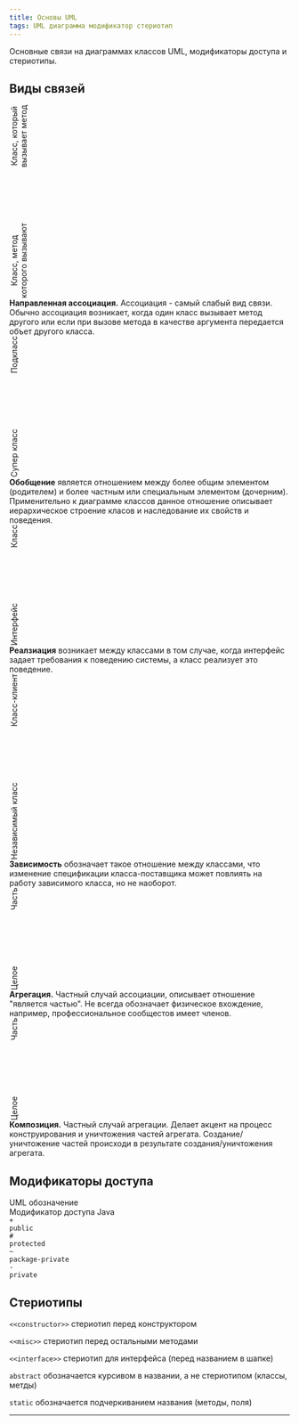 ```yaml
---
title: Основы UML
tags: UML диаграмма модификатор стериотип
---
```


Основные связи на диаграммах классов UML, модификаторы доступа и
стериотипы.

<!--more-->

<style>
.vertical
  {
    -ms-writing-mode: tb-rl;
    -webkit-writing-mode: vertical-rl;
    writing-mode: vertical-rl;
    transform: rotate(180deg);
    white-space: nowrap;
    text-align: center;
    vertical-align: bottom;
  }

.center-flex {
    display: flex;
    justify-content: center;
    align-items: center;
}
  .icon1 {
      width: 200px;
      height: 100px;
      float: left;
      background: url(/assets/images/2020/01/uml-associations/uml-arrows.png) no-repeat;
      background-position: -80px -25px;
    }

  .icon2 {
      width: 200px;
      height: 100px;
      float: left;
      background: url(/assets/images/2020/01/uml-associations/uml-arrows.png) no-repeat;
      background-position: -80px -175px;
    }

  .icon3 {
      width: 200px;
      height: 100px;
      float: left;
      background: url(/assets/images/2020/01/uml-associations/uml-arrows.png) no-repeat;
      background-position: -80px -325px;
    }

  .icon4 {
      width: 200px;
      height: 100px;
      float: left;
      background: url(/assets/images/2020/01/uml-associations/uml-arrows.png) no-repeat;
      background-position: -80px -475px;
    }

  .icon5 {
      width: 200px;
      height: 100px;
      float: left;
      background: url(/assets/images/2020/01/uml-associations/uml-arrows.png) no-repeat;
      background-position: -80px -775px;
    }

  .icon6 {
      width: 200px;
      height: 100px;
      float: left;
      background: url(/assets/images/2020/01/uml-associations/uml-arrows.png) no-repeat;
      background-position: -80px -625px;
    }
</style>
## Виды связей
<div class="grid grid--py-3">
  <div class="cell cell--lg-1 cell--md-2 vertical center-flex">Класс, который <br> вызывает метод</div>
  <div class="cell cell--lg-3 cell--md-8 center-flex"><div class="icon1"></div> </div>
  <div class="cell cell--lg-1 cell--md-2 vertical center-flex">Класс, метод <br> которого вызывают</div>
  <div class="cell cell--lg-7 cell--md-12"><b>Направленная ассоциация.</b> Ассоциация - самый слабый вид связи. Обычно ассоциация возникает, когда
  один класс вызывает метод другого или если при вызове метода в качестве аргумента передается объет другого класса.</div>

  <div class="cell cell--lg-1 cell--md-2 vertical center-flex">Подкласс</div>
  <div class="cell cell--lg-3 cell--md-8 center-flex"><div class="icon2"></div></div>
  <div class="cell cell--lg-1 cell--md-2 vertical center-flex">Супер класс</div>
  <div class="cell cell--lg-7 cell--md-12"><b>Обобщение</b> является отношением между более общим элементом (родителем) и более частным
  или специальным элементом (дочерним). Применительно к диаграмме классов данное отношение описывает иерархическое строение класов и
  наследование их свойств и поведения.</div>

  <div class="cell cell--lg-1 cell--md-2 vertical center-flex">Класс</div>
  <div class="cell cell--lg-3 cell--md-8 center-flex"><div class="icon3"></div></div>
  <div class="cell cell--lg-1 cell--md-2 vertical center-flex">Интерфейс</div>
  <div class="cell cell--lg-7 cell--md-12"><b>Реалзиация</b> возникает между классами в том случае, когда интерфейс задает требования
  к поведению системы, а класс реализует это поведение.</div>

  <div class="cell cell--lg-1 cell--md-2 vertical center-flex">Класс-клиент</div>
  <div class="cell cell--lg-3 cell--md-8 center-flex"><div class="icon4"></div></div>
  <div class="cell cell--lg-1 cell--md-2 vertical center-flex">Независимый класс</div>
  <div class="cell cell--lg-7 cell--md-12"><b>Зависимость</b> обозначает такое отношение между классами, что изменение спецификации
  класса-поставщика может повлиять на работу зависимого класса, но не наоборот.</div>

  <div class="cell cell--lg-1 cell--md-2 vertical center-flex">Часть</div>
  <div class="cell cell--lg-3 cell--md-8 center-flex"><div class="icon5"></div></div>
  <div class="cell cell--lg-1 cell--md-2 vertical center-flex">Целое</div>
  <div class="cell cell--lg-7 cell--md-12"><b>Агрегация.</b> Частный случай ассоциации, описывает отношение "является частью". Не всегда
  обозначает физическое вхождение, например, профессиональное сообщестов имеет членов.</div>

  <div class="cell cell--lg-1 cell--md-2 vertical center-flex">Часть</div>
  <div class="cell cell--lg-3 cell--md-8 center-flex"><div class="icon6"></div></div>
  <div class="cell cell--lg-1 cell--md-2 vertical center-flex">Целое</div>
  <div class="cell cell--lg-7 cell--md-12"><b>Композиция.</b> Частный случай агрегации. Делает акцент на процесс конструирования и уничтожения
  частей агрегата. Создание/уничтожение частей происходи в результате создания/уничтожения агрегата.</div>
</div>

## Модификаторы доступа
<div class="grid grid--px-2">
<div class="cell cell--3">UML обозначение</div>
<div class="cell cell--4">Модификатор доступа Java</div>
<div class="cell cell--5"></div>

<div class="cell cell--3"><code class="language-plaintext highlighter-rouge">+</code></div>
<div class="cell cell--4"><code class="language-java highlighter-rouge">public</code></div>
<div class="cell cell--5"></div>

<div class="cell cell--3"><code class="language-plaintext highlighter-rouge">#</code></div>
<div class="cell cell--4"><code class="language-java highlighter-rouge">protected</code></div>
<div class="cell cell--5"></div>

<div class="cell cell--3"><code class="language-plaintext highlighter-rouge">~</code></div>
<div class="cell cell--4"><code class="language-java highlighter-rouge">package-private</code></div>
<div class="cell cell--5"></div>

<div class="cell cell--3"><code class="language-plaintext highlighter-rouge">-</code></div>
<div class="cell cell--4"><code class="language-java highlighter-rouge">private</code></div>
<div class="cell cell--5"></div>

</div>

## Стериотипы
`<<constructor>>` стериотип перед конструктором

`<<misc>>` стериотип перед остальными методами

`<<interface>>` стериотип для интерфейса (перед названием в шапке)

`abstract` обозначается курсивом в названии, а не стериотипом (классы, метды)

`static` обозначается подчеркиванием названия (методы, поля)

---


